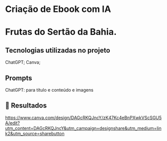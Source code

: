 # Criação de Ebook com IA

# Frutas do Sertão da Bahia.

## Tecnologias utilizadas no projeto
ChatGPT;
Canva;

## Prompts
ChatGPT: para título e conteúdo e imagens

## 🚀 Resultados
https://www.canva.com/design/DAGcRKQJncY/zK47Kc4eBnPXwkVScSGU5A/edit?utm_content=DAGcRKQJncY&utm_campaign=designshare&utm_medium=link2&utm_source=sharebutton


